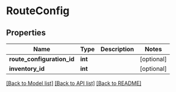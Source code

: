 # RouteConfig

## Properties
Name | Type | Description | Notes
------------ | ------------- | ------------- | -------------
**route_configuration_id** | **int** |  | [optional] 
**inventory_id** | **int** |  | [optional] 

[[Back to Model list]](../../README.md#documentation-for-models) [[Back to API list]](../../README.md#documentation-for-api-endpoints) [[Back to README]](../../README.md)

